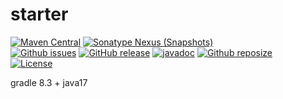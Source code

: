 # starter

[![Maven Central](https://img.shields.io/maven-central/v/com.workoss.starter/starter-bom.svg?label=Maven%20Central)](https://search.maven.org/search?q=g:com.workoss.boot)
[![Sonatype Nexus (Snapshots)](https://img.shields.io/nexus/s/com.workoss.starter/boot-bom?server=https%3A%2F%2Foss.sonatype.org)](https://oss.sonatype.org/content/repositories/snapshots/com/workoss/boot/)  
[![Github issues](https://img.shields.io/github/issues-raw/workoss/starter.svg)](https://github.com/workoss/starter/issues)
[![GitHub release](https://img.shields.io/github/release/workoss/starter.svg)](https://github.com/workoss/boot/releases)
[![javadoc](https://javadoc.io/badge2/com.workoss.starter/boot-domain/javadoc.svg)](https://javadoc.io/doc/com.workoss.boot/boot-util)
[![Github reposize](https://img.shields.io/github/repo-size/workoss/starter)](https://github.com/workoss/boot)  
[![License](https://img.shields.io/badge/license-Apache%202-4EB1BA.svg)](https://www.apache.org/licenses/LICENSE-2.0.html)

gradle 8.3 + java17


